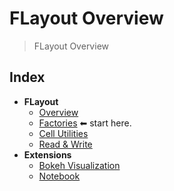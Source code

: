 # FLayout Overview
> FLayout Overview


## Index




- **FLayout**
  - [Overview](https://flaport.gitlab.io/flayout/index)
  - [Factories](https://flaport.gitlab.io/flayout/factories)     ⬅ start here.
  - [Cell Utilities](https://flaport.gitlab.io/flayout/cell)
  - [Read &amp; Write](https://flaport.gitlab.io/flayout/io)
- **Extensions**
  - [Bokeh Visualization](https://flaport.gitlab.io/flayout/bokeh)
  - [Notebook](https://flaport.gitlab.io/flayout/notebook)



